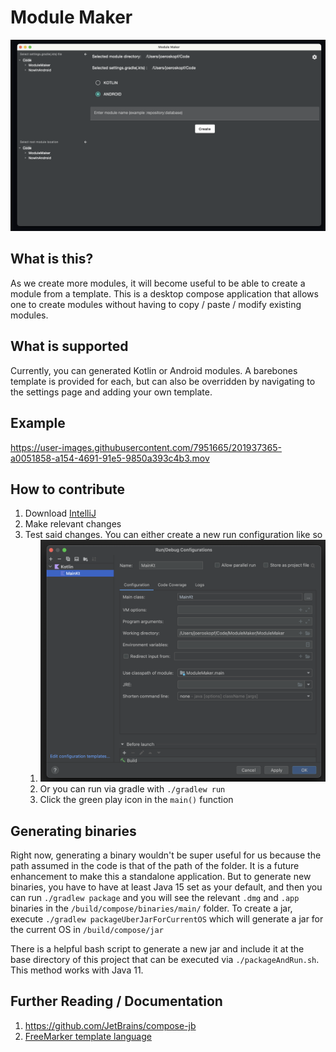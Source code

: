 # Module Maker

![maker](./assets/main.png)

## What is this?

As we create more modules, it will become useful to be able to create a module from a template. This is a desktop compose application that allows one to create modules without having to copy / paste / modify existing modules.

## What is supported

Currently, you can generated Kotlin or Android modules. A barebones template is provided for each, but can also be overridden by navigating to the settings page and adding your own template.

## Example

https://user-images.githubusercontent.com/7951665/201937365-a0051858-a154-4691-91e5-9850a393c4b3.mov

## How to contribute
1. Download [IntelliJ](https://www.jetbrains.com/idea/download/)
2. Make relevant changes
3. Test said changes. You can either create a new run configuration like so
   1. ![config](./assets/config.png)
   2. Or you can run via gradle with `./gradlew run`
   3. Click the green play icon in the `main()` function

## Generating binaries
Right now, generating a binary wouldn't be super useful for us because the path assumed in the code is that of the path of the folder. It is a future enhancement to make this a standalone application.
But to generate new binaries, you have to have at least Java 15 set as your default, and then you can run `./gradlew package` and you will see the relevant `.dmg` and `.app` binaries in the `/build/compose/binaries/main/` folder. To create a jar, execute `./gradlew packageUberJarForCurrentOS` which will generate a jar for the current OS in `/build/compose/jar`

There is a helpful bash script to generate a new jar and include it at the base directory of this project that can be executed via `./packageAndRun.sh`. This method works with Java 11.

## Further Reading / Documentation
1. https://github.com/JetBrains/compose-jb
2. [FreeMarker template language](https://freemarker.apache.org/)

